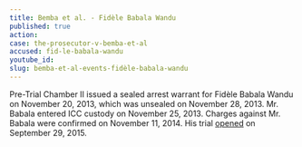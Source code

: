 ```yaml
---
title: Bemba et al. - Fidèle Babala Wandu
published: true
action:
case: the-prosecutor-v-bemba-et-al
accused: fid-le-babala-wandu
youtube_id:
slug: bemba-et-al-events-fidèle-babala-wandu
---
```



Pre-Trial Chamber II issued a sealed arrest warrant for Fid&egrave;le Babala Wandu on November 20, 2013, which was unsealed on November 28, 2013. Mr. Babala entered ICC custody on November 25, 2013. Charges against Mr. Babala were confirmed on November 11, 2014. His trial [opened](https://www.icc-cpi.int/en_menus/icc/press%20and%20media/press%20releases/Pages/pr1155.aspx) on September 29, 2015.